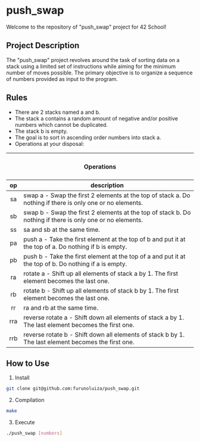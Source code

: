 # push_swap
Welcome to the repository of "push_swap" project for 42 School!

## Project Description
The "push_swap" project revolves around the task of sorting data on a stack using a limited set of instructions while aiming for the minimum number of moves possible. The primary objective is to organize a sequence of numbers provided as input to the program.

## Rules
* There are 2 stacks named a and b.
* The stack a contains a random amount of negative and/or positive numbers which cannot be duplicated.
* The stack b is empty.
* The goal is to sort in ascending order numbers into stack a.
* Operations at your disposal:

<table>
	<thead>
		<tr>
			<th colspan=3><h4>Operations</h4></th>
		</tr>
		<tr>
			<th>op</th>
			<th>description</th>
		</tr>
	</thead>
	<tbody>
	</thead>
		<tr>
			<td align="center">sa</td>
			<td>swap a - Swap the first 2 elements at the top of stack a. Do nothing if there is only one or no elements.</td>
		</tr>
		<tr>
			<td align="center">sb</td>
			<td>swap b - Swap the first 2 elements at the top of stack b. Do nothing if there is only one or no elements.</td>
		</tr>
		<tr>
			<td align="center">ss</td>
			<td>sa and sb at the same time.</td>
		</tr>
		<tr>
			<td align="center">pa</td>
			<td>push a - Take the first element at the top of b and put it at the top of a. Do nothing if b is empty.</td>
		</tr>
		<tr>
			<td align="center">pb</td>
			<td>push b - Take the first element at the top of a and put it at the top of b. Do nothing if a is empty.</td>
		</tr>
		<tr>
			<td align="center">ra</td>
			<td>rotate a - Shift up all elements of stack a by 1. The first element becomes the last one.</td>
		</tr>
		<tr>
			<td align="center">rb</td>
			<td>rotate b - Shift up all elements of stack b by 1. The first element becomes the last one.</td>
		</tr>
		<tr>
			<td align="center">rr</td>
			<td>ra and rb at the same time.</td>
		</tr>
		<tr>
			<td align="center">rra</td>
			<td>reverse rotate a - Shift down all elements of stack a by 1. The last element becomes the first one.</td>
		</tr>
		<tr>
			<td align="center">rrb</td>
			<td>reverse rotate b - Shift down all elements of stack b by 1. The last element becomes the first one.</td>
		</tr>
	</tbody>
</table>

## How to Use

1. Install

```sh
git clone git@github.com:furunoluiza/push_swap.git
```

2. Compilation

```bash
make
```

3. Execute
```bash
./push_swap [numbers]
```
